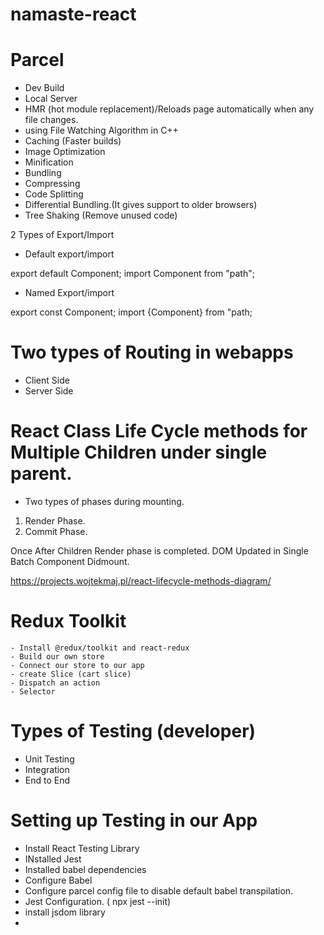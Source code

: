 # namaste-react

# Parcel

- Dev Build
- Local Server
- HMR (hot module replacement)/Reloads page automatically when any file changes.
- using File Watching Algorithm in C++
- Caching (Faster builds)
- Image Optimization
- Minification
- Bundling
- Compressing
- Code Splitting
- Differential Bundling.(It gives support to older browsers)
- Tree Shaking (Remove unused code)

2 Types of Export/Import

- Default export/import

export default Component;
import Component from "path";

- Named Export/import

export const Component;
import {Component} from "path;

# Two types of Routing in webapps

- Client Side
- Server Side

# React Class Life Cycle methods for Multiple Children under single parent.

- Two types of phases during mounting.

1. Render Phase.
2. Commit Phase.

Once After Children Render phase is completed. DOM Updated in Single Batch Component Didmount.

https://projects.wojtekmaj.pl/react-lifecycle-methods-diagram/

# Redux Toolkit

    - Install @redux/toolkit and react-redux
    - Build our own store
    - Connect our store to our app
    - create Slice (cart slice)
    - Dispatch an action
    - Selector

# Types of Testing (developer)

- Unit Testing
- Integration
- End to End

# Setting up Testing in our App

- Install React Testing Library
- INstalled Jest
- Installed babel dependencies
- Configure Babel
- Configure parcel config file to disable default babel transpilation.
- Jest Configuration. ( npx jest --init)
- install jsdom library
-
